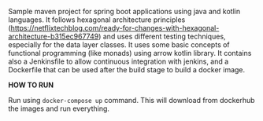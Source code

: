 Sample maven project for spring boot applications using java and kotlin languages.
It follows hexagonal architecture principles (https://netflixtechblog.com/ready-for-changes-with-hexagonal-architecture-b315ec967749)
and uses different testing techniques, especially for the data layer classes.
It uses some basic concepts of functional programming (like monads) using arrow kotlin library.
It contains also a Jenkinsfile to allow continuous integration with jenkins, and 
a Dockerfile that can be used after the build stage to build a docker image.

**HOW TO RUN**

Run using `docker-compose up` command. This will download from dockerhub the images and run everything.
